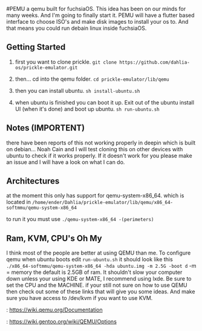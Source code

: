 #PEMU
a qemu built for fuchsiaOS. This idea has been on our minds for many weeks. And I'm going to finally start it. PEMU will have a flutter
based interface to choose ISO's and make disk images to install your os to. And that means you could run debain linux inside fuchsiaOS.


## Getting Started
1. first you want to clone prickle. `git clone https://github.com/dahlia-os/prickle-emulator.git`

2. then... cd into the qemu folder. `cd prickle-emulator/lib/qemu`

3. then you can install ubuntu. `sh install-ubuntu.sh`

4. when ubuntu is finished you can boot it up. Exit out of the ubuntu install UI (when it's done) and boot up ubuntu. `sh run-ubuntu.sh`

## Notes (IMPORTENT)
there have been reports of this not working properly in deepin which is built on debian... Noah Cain and I will test cloning this on other
devices with ubuntu to check if it works properly. If it doesn't work for you please make an issue and I will have a look on what I can do.

## Architectures
at the moment this only has support for qemu-system-x86_64. which is located in 
`/home/ender/Dahlia/prickle-emulator/lib/qemu/x86_64-softmmu/qemu-system-x86_64`

to run it you must use `./qemu-system-x86_64 -(perimeters)`

## Ram, KVM, CPU's Oh My
I think most of the people are better at using QEMU than me. To configure qemu when ubuntu boots edit `run-ubuntu.sh` it should look like
this `./x86_64-softmmu/qemu-system-x86_64 -hda ubuntu.img -m 2.5G -boot d` -m = memory the default is 2.5GB of ram. It shouldn't slow your computer down unless your using KDE or MATE, I recommend using lxde. Be sure to set the CPU and the MACHINE. if your still not sure on how
to use QEMU then check out some of these links that will give you some ideas. And make sure you have access to /dev/kvm if you want to use KVM.

: https://wiki.qemu.org/Documentation

: https://wiki.gentoo.org/wiki/QEMU/Options



